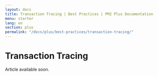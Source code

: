 ```yaml
---
layout: docs
title: Transaction Tracing | Best Practices | PM2 Plus Documentation
menu: starter
lang: en
section: plus
permalink: "/docs/plus/best-practices/transaction-tracing/"
---
```


# Transaction Tracing

Article available soon.



